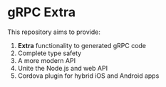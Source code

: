 # gRPC Extra

This repository aims to provide:

  1. __Extra__ functionality to generated gRPC code
  2. Complete type safety
  3. A more modern API
  4. Unite the Node.js and web API
  5. Cordova plugin for hybrid iOS and Android apps
